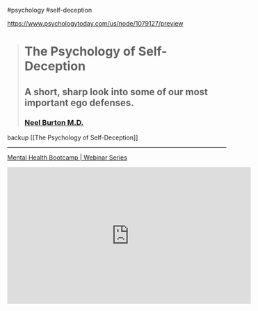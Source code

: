 
#psychology #self-deception

https://www.psychologytoday.com/us/node/1079127/preview
> # The Psychology of Self-Deception
> 
> ## A short, sharp look into some of our most important ego defenses.
> 
> ### [Neel Burton M.D.](https://www.psychologytoday.com/us/contributors/neel-burton-md)

backup [[The Psychology of Self-Deception]]

---

[Mental Health Bootcamp | Webinar Series](https://www.youtube.com/playlist?list=PLYxtGyYUCbEHbXzu15FuLuZ6vdVaIAwnL)

<iframe width="560" height="315" src="https://www.youtube.com/embed/2tGZA-F1_n0" title="YouTube video player" frameborder="0" allow="accelerometer; autoplay; clipboard-write; encrypted-media; gyroscope; picture-in-picture" allowfullscreen></iframe>